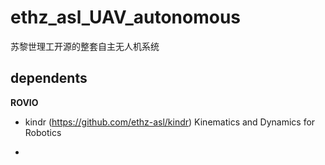 # ethz_asl_UAV_autonomous
苏黎世理工开源的整套自主无人机系统






## dependents 

**ROVIO**
- kindr (https://github.com/ethz-asl/kindr) Kinematics and Dynamics for Robotics
> 
- 